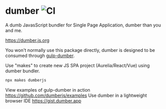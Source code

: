 # dumber ![CI](https://github.com/dumberjs/dumber/workflows/CI/badge.svg)

A dumb JavasScript bundler for Single Page Application, dumber than you and me.

https://dumber.js.org

You won't normally use this package directly, dumber is designed to be consumed through [gulp-dumber](https://github.com/dumberjs/gulp-dumber).

Use "makes" to create new JS SPA project (Aurelia/React/Vue) using dumber bundler.

```bash
npx makes dumberjs
```

View examples of gulp-dumber in action https://github.com/dumberjs/examples
Use dumber in a lightweight browser IDE https://gist.dumber.app
